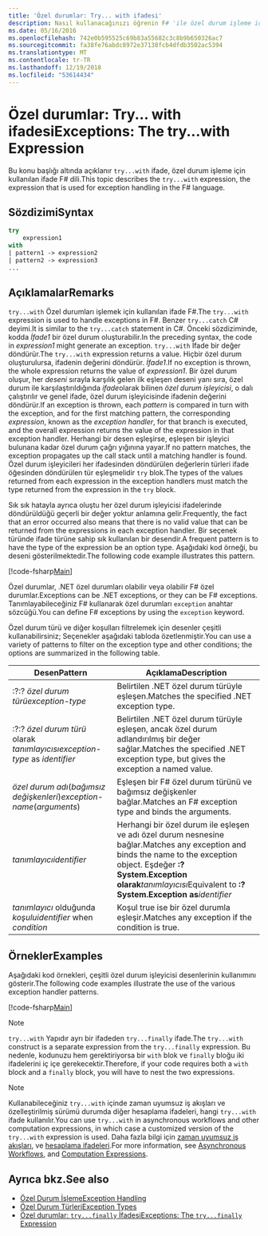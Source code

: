 ```yaml
---
title: 'Özel durumlar: Try... with ifadesi'
description: Nasıl kullanacağınızı öğrenin F# 'ile özel durum işleme için ifade try...'.
ms.date: 05/16/2016
ms.openlocfilehash: 742e0b595525c69b83a55682c3c8b9b650326ac7
ms.sourcegitcommit: fa38fe76abdc8972e37138fcb4dfdb3502ac5394
ms.translationtype: MT
ms.contentlocale: tr-TR
ms.lasthandoff: 12/19/2018
ms.locfileid: "53614434"
---
```

# <a name="exceptions-the-trywith-expression"></a><span data-ttu-id="81fa7-103">Özel durumlar: Try... with ifadesi</span><span class="sxs-lookup"><span data-stu-id="81fa7-103">Exceptions: The try...with Expression</span></span>

<span data-ttu-id="81fa7-104">Bu konu başlığı altında açıklanır `try...with` ifade, özel durum işleme için kullanılan ifade F# dili.</span><span class="sxs-lookup"><span data-stu-id="81fa7-104">This topic describes the `try...with` expression, the expression that is used for exception handling in the F# language.</span></span>

## <a name="syntax"></a><span data-ttu-id="81fa7-105">Sözdizimi</span><span class="sxs-lookup"><span data-stu-id="81fa7-105">Syntax</span></span>

```fsharp
try
    expression1
with
| pattern1 -> expression2
| pattern2 -> expression3
...
```

## <a name="remarks"></a><span data-ttu-id="81fa7-106">Açıklamalar</span><span class="sxs-lookup"><span data-stu-id="81fa7-106">Remarks</span></span>

<span data-ttu-id="81fa7-107">`try...with` Özel durumları işlemek için kullanılan ifade F#.</span><span class="sxs-lookup"><span data-stu-id="81fa7-107">The `try...with` expression is used to handle exceptions in F#.</span></span> <span data-ttu-id="81fa7-108">Benzer `try...catch` C# deyimi.</span><span class="sxs-lookup"><span data-stu-id="81fa7-108">It is similar to the `try...catch` statement in C#.</span></span> <span data-ttu-id="81fa7-109">Önceki sözdiziminde, kodda *İfade1* bir özel durum oluşturabilir.</span><span class="sxs-lookup"><span data-stu-id="81fa7-109">In the preceding syntax, the code in *expression1* might generate an exception.</span></span> <span data-ttu-id="81fa7-110">`try...with` İfade bir değer döndürür.</span><span class="sxs-lookup"><span data-stu-id="81fa7-110">The `try...with` expression returns a value.</span></span> <span data-ttu-id="81fa7-111">Hiçbir özel durum oluşturulursa, ifadenin değerini döndürür. *İfade1*.</span><span class="sxs-lookup"><span data-stu-id="81fa7-111">If no exception is thrown, the whole expression returns the value of *expression1*.</span></span> <span data-ttu-id="81fa7-112">Bir özel durum oluşur, her *deseni* sırayla karşılık gelen ilk eşleşen deseni yanı sıra, özel durum ile karşılaştırıldığında *ifade*olarak bilinen *özel durum işleyicisi*, o dalı çalıştırılır ve genel ifade, özel durum işleyicisinde ifadenin değerini döndürür.</span><span class="sxs-lookup"><span data-stu-id="81fa7-112">If an exception is thrown, each *pattern* is compared in turn with the exception, and for the first matching pattern, the corresponding *expression*, known as the *exception handler*, for that branch is executed, and the overall expression returns the value of the expression in that exception handler.</span></span> <span data-ttu-id="81fa7-113">Herhangi bir desen eşleşirse, eşleşen bir işleyici bulunana kadar özel durum çağrı yığınına yayar.</span><span class="sxs-lookup"><span data-stu-id="81fa7-113">If no pattern matches, the exception propagates up the call stack until a matching handler is found.</span></span> <span data-ttu-id="81fa7-114">Özel durum işleyicileri her ifadesinden döndürülen değerlerin türleri ifade öğesinden döndürülen tür eşleşmelidir `try` blok.</span><span class="sxs-lookup"><span data-stu-id="81fa7-114">The types of the values returned from each expression in the exception handlers must match the type returned from the expression in the `try` block.</span></span>

<span data-ttu-id="81fa7-115">Sık sık hatayla ayrıca oluştu her özel durum işleyicisi ifadelerinde döndürüldüğü geçerli bir değer yoktur anlamına gelir.</span><span class="sxs-lookup"><span data-stu-id="81fa7-115">Frequently, the fact that an error occurred also means that there is no valid value that can be returned from the expressions in each exception handler.</span></span> <span data-ttu-id="81fa7-116">Bir seçenek türünde ifade türüne sahip sık kullanılan bir desendir.</span><span class="sxs-lookup"><span data-stu-id="81fa7-116">A frequent pattern is to have the type of the expression be an option type.</span></span> <span data-ttu-id="81fa7-117">Aşağıdaki kod örneği, bu deseni gösterilmektedir.</span><span class="sxs-lookup"><span data-stu-id="81fa7-117">The following code example illustrates this pattern.</span></span>

[!code-fsharp[Main](../../../../samples/snippets/fsharp/lang-ref-2/snippet5601.fs)]

<span data-ttu-id="81fa7-118">Özel durumlar, .NET özel durumları olabilir veya olabilir F# özel durumlar.</span><span class="sxs-lookup"><span data-stu-id="81fa7-118">Exceptions can be .NET exceptions, or they can be F# exceptions.</span></span> <span data-ttu-id="81fa7-119">Tanımlayabileceğiniz F# kullanarak özel durumları `exception` anahtar sözcüğü.</span><span class="sxs-lookup"><span data-stu-id="81fa7-119">You can define F# exceptions by using the `exception` keyword.</span></span>

<span data-ttu-id="81fa7-120">Özel durum türü ve diğer koşulları filtrelemek için desenler çeşitli kullanabilirsiniz; Seçenekler aşağıdaki tabloda özetlenmiştir.</span><span class="sxs-lookup"><span data-stu-id="81fa7-120">You can use a variety of patterns to filter on the exception type and other conditions; the options are summarized in the following table.</span></span>

|<span data-ttu-id="81fa7-121">Desen</span><span class="sxs-lookup"><span data-stu-id="81fa7-121">Pattern</span></span>|<span data-ttu-id="81fa7-122">Açıklama</span><span class="sxs-lookup"><span data-stu-id="81fa7-122">Description</span></span>|
|-------|-----------|
|<span data-ttu-id="81fa7-123">:?</span><span class="sxs-lookup"><span data-stu-id="81fa7-123">:?</span></span> <span data-ttu-id="81fa7-124">*özel durum türü*</span><span class="sxs-lookup"><span data-stu-id="81fa7-124">*exception-type*</span></span>|<span data-ttu-id="81fa7-125">Belirtilen .NET özel durum türüyle eşleşen.</span><span class="sxs-lookup"><span data-stu-id="81fa7-125">Matches the specified .NET exception type.</span></span>|
|<span data-ttu-id="81fa7-126">:?</span><span class="sxs-lookup"><span data-stu-id="81fa7-126">:?</span></span> <span data-ttu-id="81fa7-127">*özel durum türü* olarak *tanımlayıcısı*</span><span class="sxs-lookup"><span data-stu-id="81fa7-127">*exception-type* as *identifier*</span></span>|<span data-ttu-id="81fa7-128">Belirtilen .NET özel durum türüyle eşleşen, ancak özel durum adlandırılmış bir değer sağlar.</span><span class="sxs-lookup"><span data-stu-id="81fa7-128">Matches the specified .NET exception type, but gives the exception a named value.</span></span>|
|<span data-ttu-id="81fa7-129">*özel durum adı*(*bağımsız değişkenleri*)</span><span class="sxs-lookup"><span data-stu-id="81fa7-129">*exception-name*(*arguments*)</span></span>|<span data-ttu-id="81fa7-130">Eşleşen bir F# özel durum türünü ve bağımsız değişkenler bağlar.</span><span class="sxs-lookup"><span data-stu-id="81fa7-130">Matches an F# exception type and binds the arguments.</span></span>|
|<span data-ttu-id="81fa7-131">*tanımlayıcı*</span><span class="sxs-lookup"><span data-stu-id="81fa7-131">*identifier*</span></span>|<span data-ttu-id="81fa7-132">Herhangi bir özel durum ile eşleşen ve adı özel durum nesnesine bağlar.</span><span class="sxs-lookup"><span data-stu-id="81fa7-132">Matches any exception and binds the name to the exception object.</span></span> <span data-ttu-id="81fa7-133">Eşdeğer **:? System.Exception olarak**_tanımlayıcısı_</span><span class="sxs-lookup"><span data-stu-id="81fa7-133">Equivalent to **:? System.Exception as**_identifier_</span></span>|
|<span data-ttu-id="81fa7-134">*tanımlayıcı* olduğunda *koşulu*</span><span class="sxs-lookup"><span data-stu-id="81fa7-134">*identifier* when *condition*</span></span>|<span data-ttu-id="81fa7-135">Koşul true ise bir özel durumla eşleşir.</span><span class="sxs-lookup"><span data-stu-id="81fa7-135">Matches any exception if the condition is true.</span></span>|

## <a name="examples"></a><span data-ttu-id="81fa7-136">Örnekler</span><span class="sxs-lookup"><span data-stu-id="81fa7-136">Examples</span></span>

<span data-ttu-id="81fa7-137">Aşağıdaki kod örnekleri, çeşitli özel durum işleyicisi desenlerinin kullanımını gösterir.</span><span class="sxs-lookup"><span data-stu-id="81fa7-137">The following code examples illustrate the use of the various exception handler patterns.</span></span>

[!code-fsharp[Main](../../../../samples/snippets/fsharp/lang-ref-2/snippet5602.fs)]

> [!NOTE]
> <span data-ttu-id="81fa7-138">`try...with` Yapıdır ayrı bir ifadeden `try...finally` ifade.</span><span class="sxs-lookup"><span data-stu-id="81fa7-138">The `try...with` construct is a separate expression from the `try...finally` expression.</span></span> <span data-ttu-id="81fa7-139">Bu nedenle, kodunuzu hem gerektiriyorsa bir `with` blok ve `finally` bloğu iki ifadelerini iç içe gerekecektir.</span><span class="sxs-lookup"><span data-stu-id="81fa7-139">Therefore, if your code requires both a `with` block and a `finally` block, you will have to nest the two expressions.</span></span>

> [!NOTE]
> <span data-ttu-id="81fa7-140">Kullanabileceğiniz `try...with` içinde zaman uyumsuz iş akışları ve özelleştirilmiş sürümü durumda diğer hesaplama ifadeleri, hangi `try...with` ifade kullanılır.</span><span class="sxs-lookup"><span data-stu-id="81fa7-140">You can use `try...with` in asynchronous workflows and other computation expressions, in which case a customized version of the `try...with` expression is used.</span></span> <span data-ttu-id="81fa7-141">Daha fazla bilgi için [zaman uyumsuz iş akışları](../asynchronous-workflows.md), ve [hesaplama ifadeleri](../computation-expressions.md).</span><span class="sxs-lookup"><span data-stu-id="81fa7-141">For more information, see [Asynchronous Workflows](../asynchronous-workflows.md), and [Computation Expressions](../computation-expressions.md).</span></span>

## <a name="see-also"></a><span data-ttu-id="81fa7-142">Ayrıca bkz.</span><span class="sxs-lookup"><span data-stu-id="81fa7-142">See also</span></span>

- [<span data-ttu-id="81fa7-143">Özel Durum İşleme</span><span class="sxs-lookup"><span data-stu-id="81fa7-143">Exception Handling</span></span>](index.md)
- [<span data-ttu-id="81fa7-144">Özel Durum Türleri</span><span class="sxs-lookup"><span data-stu-id="81fa7-144">Exception Types</span></span>](exception-types.md)
- [<span data-ttu-id="81fa7-145">Özel durumlar: `try...finally` İfadesi</span><span class="sxs-lookup"><span data-stu-id="81fa7-145">Exceptions: The `try...finally` Expression</span></span>](the-try-finally-expression.md)